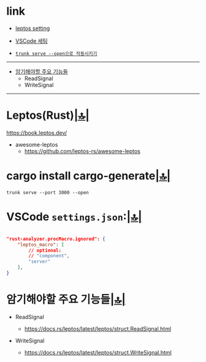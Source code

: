 # link

- [leptos setting](#leptosrust)

- [VSCode 세팅](#vscode-settingsjson)

- [`trunk serve --open으로 작동시키기`](#cargo-install-cargo-generate)


<hr>

- [암기해야할 주요 기능들](#암기해야할-주요-기능들)
  - ReadSignal
  - WriteSignal

<hr>

# Leptos(Rust)[|🔝|](#link)
https://book.leptos.dev/

- awesome-leptos 
  - https://github.com/leptos-rs/awesome-leptos

# cargo install cargo-generate[|🔝|](#link)

```
trunk serve --port 3000 --open
```

# VSCode `settings.json`:[|🔝|](#link)
```json

"rust-analyzer.procMacro.ignored": {
    "leptos_macro": [
        // optional:
        // "component",
        "server"
    ],
}

```

# 암기해야할 주요 기능들[|🔝|](#link)
- ReadSignal
  - https://docs.rs/leptos/latest/leptos/struct.ReadSignal.html

- WriteSignal
  - https://docs.rs/leptos/latest/leptos/struct.WriteSignal.html
